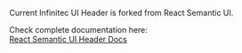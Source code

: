 Current Infinitec UI Header is forked from React Semantic UI.

Check complete documentation here:<br/>
[React Semantic UI Header Docs](https://react.semantic-ui.com/elements/header)
